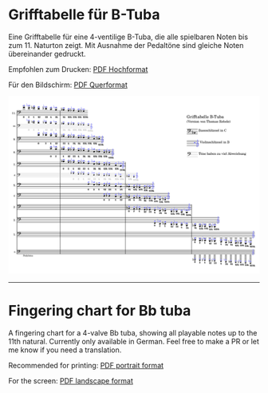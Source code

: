 # Grifftabelle für B-Tuba

Eine Grifftabelle für eine 4-ventilige B-Tuba, die alle spielbaren Noten bis zum 11. Naturton zeigt. Mit Ausnahme der Pedaltöne sind gleiche Noten übereinander gedruckt.

Empfohlen zum Drucken: <a href="grifftabelle-hoch.pdf?raw=true">PDF Hochformat</a>

Für den Bildschirm: <a href="grifftabelle-quer.pdf?raw=true">PDF Querformat</a>

![Grifftabelle](grifftabelle-quer2.png "Grifftabelle B-Tuba")

------

# Fingering chart for Bb tuba

A fingering chart for a 4-valve Bb tuba, showing all playable notes up to the 11th natural. Currently only available in German. Feel free to make a PR or let me know if you need a translation.

Recommended for printing: <a href="grifftabelle-hoch.pdf?raw=true">PDF portrait format</a>

For the screen: <a href="grifftabelle-quer.pdf?raw=true">PDF landscape format</a>
